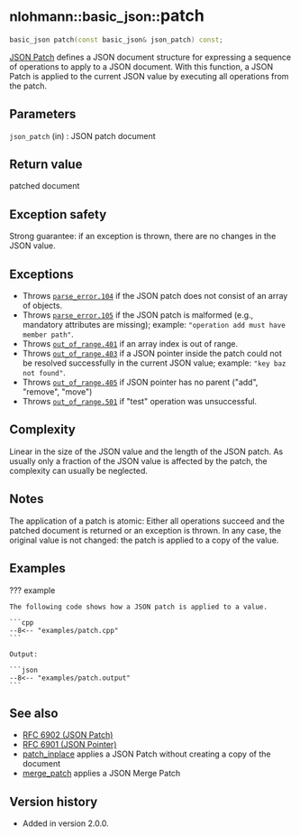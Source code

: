 # <small>nlohmann::basic_json::</small>patch

```cpp
basic_json patch(const basic_json& json_patch) const;
```

[JSON Patch](http://jsonpatch.com) defines a JSON document structure for expressing a sequence of operations to apply to
a JSON document. With this function, a JSON Patch is applied to the current JSON value by executing all operations from
the patch.

## Parameters

`json_patch` (in)
:   JSON patch document

## Return value

patched document

## Exception safety

Strong guarantee: if an exception is thrown, there are no changes in the JSON value.

## Exceptions

- Throws [`parse_error.104`](../../home/exceptions.md#jsonexceptionparse_error104) if the JSON patch does not consist of
  an array of objects.
- Throws [`parse_error.105`](../../home/exceptions.md#jsonexceptionparse_error105) if the JSON patch is malformed (e.g.,
  mandatory attributes are missing); example: `"operation add must have member path"`.
- Throws [`out_of_range.401`](../../home/exceptions.md#jsonexceptionout_of_range401) if an array index is out of range.
- Throws [`out_of_range.403`](../../home/exceptions.md#jsonexceptionout_of_range403) if a JSON pointer inside the patch
  could not be resolved successfully in the current JSON value; example: `"key baz not found"`.
- Throws [`out_of_range.405`](../../home/exceptions.md#jsonexceptionout_of_range405) if JSON pointer has no parent
  ("add", "remove", "move")
- Throws [`out_of_range.501`](../../home/exceptions.md#jsonexceptionother_error501) if "test" operation was
  unsuccessful.

## Complexity

Linear in the size of the JSON value and the length of the JSON patch. As usually only a fraction of the JSON value is
affected by the patch, the complexity can usually be neglected.

## Notes

The application of a patch is atomic: Either all operations succeed and the patched document is returned or an exception
is thrown. In any case, the original value is not changed: the patch is applied to a copy of the value.

## Examples

??? example

    The following code shows how a JSON patch is applied to a value.

    ```cpp
    --8<-- "examples/patch.cpp"
    ```

    Output:

    ```json
    --8<-- "examples/patch.output"
    ```

## See also

- [RFC 6902 (JSON Patch)](https://tools.ietf.org/html/rfc6902)
- [RFC 6901 (JSON Pointer)](https://tools.ietf.org/html/rfc6901)
- [patch_inplace](patch_inplace.md) applies a JSON Patch without creating a copy of the document
- [merge_patch](merge_patch.md) applies a JSON Merge Patch

## Version history

- Added in version 2.0.0.
